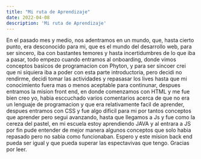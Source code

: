```yaml
---
title: "Mi ruta de Aprendizaje"
date: 2022-04-08
description: 'Mi ruta de Aprendizaje'
---
```

En el pasado mes y medio, nos adentramos en un mundo, que, hasta cierto punto, era desconocido para mi, que es el mundo del desarrollo web, para ser sincero, iba con bastantes
temores y hasta incertidumbres de lo que iba a pasar, todo empezo cuando entramos al onboarding, donde vimos conceptos basicos de programacion con Phyton, y para ser sincoer
crei que ni siquiera iba a poder con esta parte introductoria, pero decidi no rendirme, decidi tomar las actividades y repasasar los lives hasta que mi conocimiento fuera
mas o menos aceptable para continunar, despues entramos  la mision front end, en donde comenzamos con HTML y me fue bien creo yo, habia esccuchado varios comentarios acerca 
de que no era un lenguaje de programacion y que era relativamente facil de aprender, despues entramos con CSS y fue algo dificil para mi por tantos conceptos que aprender
pero segui avanzando, hasta que llegamos a Js y fue como la cereza del pastel, en mi escuela estoy aprendiendo JAVA y al entrara a JS por fin pude entender de mejor
manera algunos conceptos que solo habia repasado pero no sabia como funcionaban. Espero y este mision back end pueda ser igual y que pueda superar las espectavivas 
que tengo. Gracias por leer.
